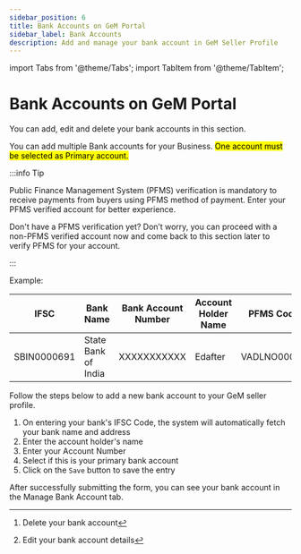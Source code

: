```yaml
---
sidebar_position: 6
title: Bank Accounts on GeM Portal
sidebar_label: Bank Accounts
description: Add and manage your bank account in GeM Seller Profile
---
```


import Tabs from '@theme/Tabs';
import TabItem from '@theme/TabItem';

# Bank Accounts on GeM Portal
You can add, edit and delete your bank accounts in this section.

You can add multiple Bank accounts for your Business. <mark>One account must be selected as Primary account.</mark>

:::info Tip

Public Finance Management System (PFMS) verification is mandatory to receive payments from buyers using PFMS method of payment. Enter your PFMS verified account for better experience.

Don't have a PFMS verification yet? Don’t worry, you can proceed with a non-PFMS verified account now and come back to this section later to verify PFMS for your account.

:::

<Tabs>
<TabItem value="Manage Bank Account" label="Manage Bank Account">

Example:

| IFSC | Bank Name | Bank Account Number | Account Holder Name | PFMS Code | Is Primary? | ACTION |
| ----------- | ----------- | ----------- | ----------- | ----------- | ----------- | ----------- |
| SBIN0000691 | State Bank of India | XXXXXXXXXXX | Edafter| VADLNO00000 | Yes/NO | DELETE [^1]   EDIT [^2] |

</TabItem>
<TabItem value="Add new Bank Account" label="Add new Bank Account">

Follow the steps below to add a new bank account to your GeM seller profile.

1. On entering your bank's IFSC Code, the system will automatically fetch your bank name and address
2. Enter the account holder's name
3. Enter your Account Number
4. Select if this is your primary bank account
5. Click on the `Save` button to save the entry

After successfully submitting the form, you can see your bank account in the Manage Bank Account tab.

</TabItem>
</Tabs>

[^1]: Delete your bank account
[^2]: Edit your bank account details